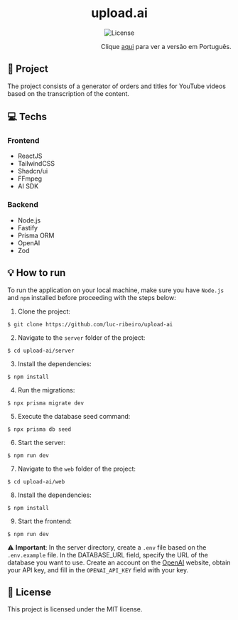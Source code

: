 <h1 align="center" style="text-align: center;">
  upload.ai
</h1>

<p align="center">
  <img alt="License" src="https://img.shields.io/static/v1?label=license&message=MIT&color=49AA26&labelColor=000000">
</p>

<div align="right">
    Clique <a href="https://github.com/luc-ribeiro/upload-ai/blob/main/README-PTBR.md">aqui</a> para ver a versão em Português.
</div>

<h2 id="project">📁 Project</h2>

The project consists of a generator of orders and titles for YouTube videos based on the transcription of the content.

<h2 id="technologies">💻 Techs</h2>

### Frontend

- ReactJS
- TailwindCSS
- Shadcn/ui
- FFmpeg
- AI SDK

### Backend

- Node.js
- Fastify
- Prisma ORM
- OpenAI
- Zod

<h2 id="usage">💡 How to run</h2>

To run the application on your local machine, make sure you have `Node.js` and `npm` installed before proceeding with the steps below:

1. Clone the project:

```
$ git clone https://github.com/luc-ribeiro/upload-ai
```

2. Navigate to the `server` folder of the project:

```
$ cd upload-ai/server
```

3. Install the dependencies:

```
$ npm install
```

4. Run the migrations:

```
$ npx prisma migrate dev
```

5. Execute the database seed command:

```
$ npx prisma db seed
```

6. Start the server:

```
$ npm run dev
```

7. Navigate to the `web` folder of the project:

```
$ cd upload-ai/web
```

8. Install the dependencies:

```
$ npm install
```

9. Start the frontend:

```
$ npm run dev
```

⚠️ **Important**: In the server directory, create a `.env` file based on the `.env.example` file. In the DATABASE_URL field, specify the URL of the database you want to use. Create an account on the [OpenAI](https://openai.com/) website, obtain your API key, and fill in the `OPENAI_API_KEY` field with your key.

<h2 id="license">📝 License</h2>

This project is licensed under the MIT license.